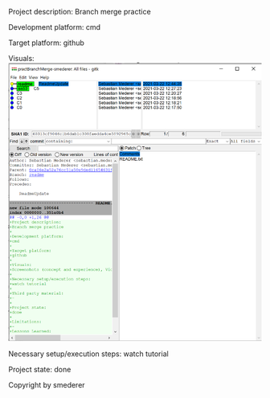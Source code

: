 Project description:
Branch merge practice

Development platform:
cmd

Target platform:
github

Visuals:
<img src="screenshot/screenshot.PNG">

Necessary setup/execution steps:
watch tutorial



Project state:
done


Copyright by smederer
